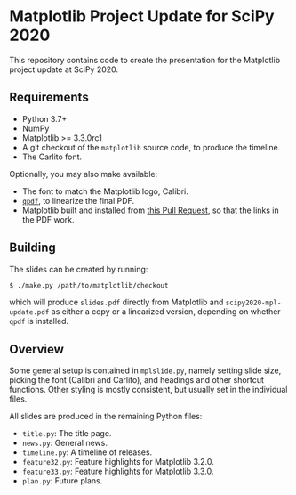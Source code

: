 Matplotlib Project Update for SciPy 2020
========================================

This repository contains code to create the presentation for the Matplotlib
project update at SciPy 2020.

Requirements
------------

* Python 3.7+
* NumPy
* Matplotlib >= 3.3.0rc1
* A git checkout of the `matplotlib` source code, to produce the timeline.
* The Carlito font.

Optionally, you may also make available:

* The font to match the Matplotlib logo, Calibri.
* [`qpdf`](http://qpdf.sourceforge.net/), to linearize the final PDF.
* Matplotlib built and installed from [this Pull
  Request](https://github.com/matplotlib/matplotlib/pull/17832), so that the
  links in the PDF work.

Building
--------

The slides can be created by running:

```bash
$ ./make.py /path/to/matplotlib/checkout
```

which will produce `slides.pdf` directly from Matplotlib and
`scipy2020-mpl-update.pdf` as either a copy or a linearized version, depending
on whether `qpdf` is installed.

Overview
--------

Some general setup is contained in `mplslide.py`, namely setting slide size,
picking the font (Calibri and Carlito), and headings and other shortcut
functions. Other styling is mostly consistent, but usually set in the
individual files.

All slides are produced in the remaining Python files:

* `title.py`: The title page.
* `news.py`: General news.
* `timeline.py`: A timeline of releases.
* `feature32.py`: Feature highlights for Matplotlib 3.2.0.
* `feature33.py`: Feature highlights for Matplotlib 3.3.0.
* `plan.py`: Future plans.

